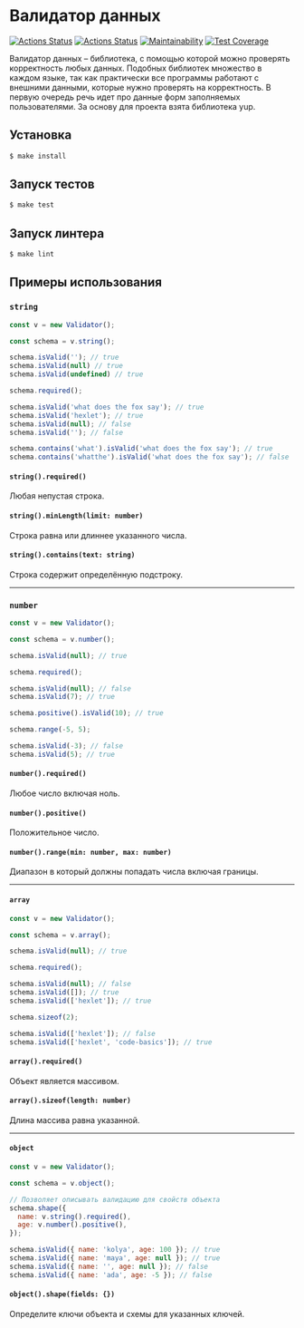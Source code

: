 # Валидатор данных

[![Actions Status](https://github.com/Wesrtty/js-oop-project-62/workflows/hexlet-check/badge.svg)](https://github.com/Wesrtty/js-oop-project-62/actions)
[![Actions Status](https://github.com/Wesrtty/js-oop-project-62/actions/workflows/test.yml/badge.svg)](https://github.com/Wesrtty/js-oop-project-62/actions)
[![Maintainability](https://api.codeclimate.com/v1/badges/560d8a97c0c1fbb60f3a/maintainability)](https://codeclimate.com/github/Wesrtty/js-oop-project-62/maintainability)
[![Test Coverage](https://api.codeclimate.com/v1/badges/560d8a97c0c1fbb60f3a/test_coverage)](https://codeclimate.com/github/Wesrtty/js-oop-project-62/test_coverage)

Валидатор данных – библиотека, с помощью которой можно проверять корректность любых данных. Подобных библиотек множество в каждом языке, так как практически все программы работают с внешними данными, которые нужно проверять на
 корректность. В первую очередь речь идет про данные форм заполняемых пользователями. За основу для проекта взята библиотека yup.

## Установка

```bash
$ make install
```

## Запуск тестов
```bash
$ make test
```

## Запуск линтера
```bash
$ make lint
```

## Примеры использования

### `string`

```js
const v = new Validator();

const schema = v.string();

schema.isValid(''); // true
schema.isValid(null) // true
schema.isValid(undefined) // true

schema.required();

schema.isValid('what does the fox say'); // true
schema.isValid('hexlet'); // true
schema.isValid(null); // false
schema.isValid(''); // false

schema.contains('what').isValid('what does the fox say'); // true
schema.contains('whatthe').isValid('what does the fox say'); // false
```

#### `string().required()`
Любая непустая строка.

#### `string().minLength(limit: number)`
Строка равна или длиннее указанного числа.

#### `string().contains(text: string)`
Строка содержит определённую подстроку.

----

### `number`

```js
const v = new Validator();

const schema = v.number();

schema.isValid(null); // true

schema.required();

schema.isValid(null); // false
schema.isValid(7); // true

schema.positive().isValid(10); // true

schema.range(-5, 5);

schema.isValid(-3); // false
schema.isValid(5); // true
```

#### `number().required()`
Любое число включая ноль.

#### `number().positive()`
Положительное число.

#### `number().range(min: number, max: number)`
Диапазон в который должны попадать числа включая границы.

----

#### `array`
```js
const v = new Validator();

const schema = v.array();

schema.isValid(null); // true

schema.required();

schema.isValid(null); // false
schema.isValid([]); // true
schema.isValid(['hexlet']); // true

schema.sizeof(2);

schema.isValid(['hexlet']); // false
schema.isValid(['hexlet', 'code-basics']); // true
```
#### `array().required()`
Объект является массивом.

#### `array().sizeof(length: number)`
Длина массива равна указанной.

----

#### `object`

```js
const v = new Validator();

const schema = v.object();

// Позволяет описывать валидацию для свойств объекта
schema.shape({
  name: v.string().required(),
  age: v.number().positive(),
});

schema.isValid({ name: 'kolya', age: 100 }); // true
schema.isValid({ name: 'maya', age: null }); // true
schema.isValid({ name: '', age: null }); // false
schema.isValid({ name: 'ada', age: -5 }); // false
```

#### `object().shape(fields: {})`
Определите ключи объекта и схемы для указанных ключей.
